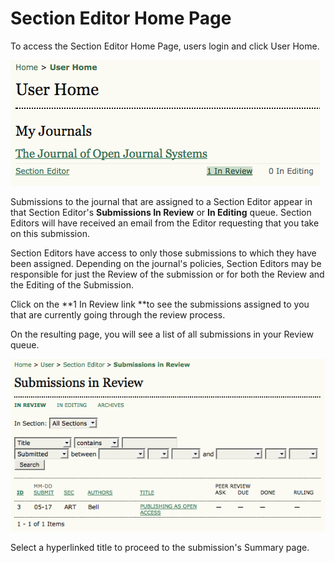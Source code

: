 # Section Editor Home Page

To access the Section Editor Home Page, users login and click User Home.

![Section Editor Home Page](images/chapter8/section_1.png)

Submissions to the journal that are assigned to a Section Editor appear in that Section Editor's **Submissions In Review** or **In Editing** queue. Section Editors will have received an email from the Editor requesting that you take on this submission.

Section Editors have access to only those submissions to which they have been assigned. Depending on the journal's policies, Section Editors may be responsible for just the Review of the submission or for both the Review and the Editing of the Submission.

Click on the **1 In Review link **to see the submissions assigned to you that are currently going through the review process.

On the resulting page, you will see a list of all submissions in your Review queue. 

![Submissions in Review](images/chapter8/section_2.png)


Select a hyperlinked title to proceed to the submission's Summary page.

